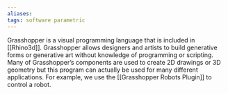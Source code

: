 ```yaml
---
aliases: 
tags: software parametric
---
```


Grasshopper is a visual programming language that is included in [[Rhino3d]]. Grasshopper allows designers and artists to build generative forms or generative art without knowledge of programming or scripting. Many of Grasshopper’s components are used to create 2D drawings or 3D geometry but this program can actually be used for many different applications. For example, we use the [[Grasshopper Robots Plugin]] to control a robot.
